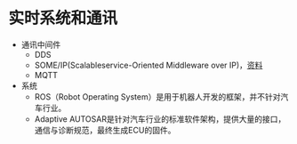 # 实时系统和通讯
* 通讯中间件
  * DDS
  * SOME/IP(Scalableservice-Oriented Middleware over IP)，[资料](https://zhuanlan.zhihu.com/p/253077443)
  * MQTT
* 系统
  * ROS（Robot Operating System）是用于机器人开发的框架，并不针对汽车行业。
  * Adaptive AUTOSAR是针对汽车行业的标准软件架构，提供大量的接口，通信与诊断规范，最终生成ECU的固件。
